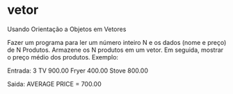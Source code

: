 # vetor
Usando Orientação a Objetos em Vetores

Fazer um programa para ler um número inteiro N e os dados (nome e
preço) de N Produtos. Armazene os N produtos em um vetor. Em
seguida, mostrar o preço médio dos produtos.
Exemplo:

Entrada:
3
TV
900.00
Fryer
400.00
Stove
800.00

Saida:
AVERAGE PRICE = 700.00
